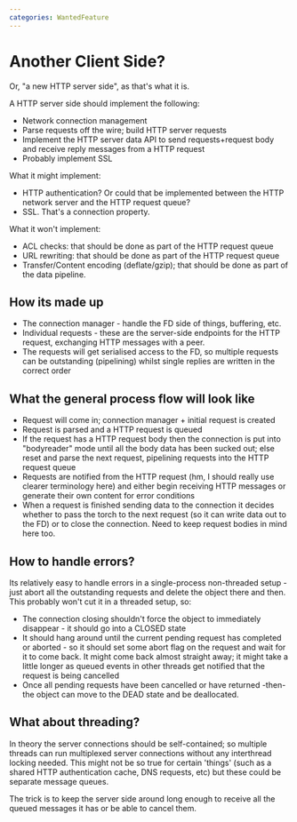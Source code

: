 ```yaml
---
categories: WantedFeature
---
```

# Another Client Side?

Or, "a new HTTP server side", as that's what it is.

A HTTP server side should implement the following:
- Network connection management
- Parse requests off the wire; build HTTP server requests
- Implement the HTTP server data API to send requests+request body and
    receive reply messages from a HTTP request
- Probably implement SSL

What it might implement:
- HTTP authentication? Or could that be implemented between the HTTP
    network server and the HTTP request queue?
- SSL. That's a connection property.

What it won't implement:
- ACL checks: that should be done as part of the HTTP request queue
- URL rewriting: that should be done as part of the HTTP request queue
- Transfer/Content encoding (deflate/gzip); that should be done as
    part of the data pipeline.

## How its made up
- The connection manager - handle the FD side of things, buffering,
    etc.
- Individual requests - these are the server-side endpoints for the
    HTTP request, exchanging HTTP messages with a peer.
- The requests will get serialised access to the FD, so multiple
    requests can be outstanding (pipelining) whilst single replies
    are written in the correct order

## What the general process flow will look like

- Request will come in; connection manager + initial request is
    created
- Request is parsed and a HTTP request is queued
- If the request has a HTTP request body then the connection is put
    into "bodyreader" mode until all the body data has been sucked out;
    else reset and parse the next request, pipelining requests into the
    HTTP request queue
- Requests are notified from the HTTP request (hm, I should really use
    clearer terminology here) and either begin receiving HTTP messages
    or generate their own content for error conditions
- When a request is finished sending data to the connection it decides
    whether to pass the torch to the next request (so it can write data
    out to the FD) or to close the connection. Need to keep request
    bodies in mind here too.

## How to handle errors?

Its relatively easy to handle errors in a single-process non-threaded
setup - just abort all the outstanding requests and delete the object
there and then. This probably won't cut it in a threaded setup, so:

- The connection closing shouldn't force the object to immediately
    disappear - it should go into a CLOSED state
- It should hang around until the current pending request has
    completed or aborted - so it should set some abort flag on the
    request and wait for it to come back. It might come back almost
    straight away; it might take a little longer as queued events in
    other threads get notified that the request is being cancelled
- Once all pending requests have been cancelled or have returned
    -then- the object can move to the DEAD state and be deallocated.

## What about threading?

In theory the server connections should be self-contained; so multiple
threads can run multiplexed server connections without any interthread
locking needed. This might not be so true for certain 'things' (such as
a shared HTTP authentication cache, DNS requests, etc) but these could
be separate message queues.

The trick is to keep the server side around long enough to receive all
the queued messages it has or be able to cancel them.
